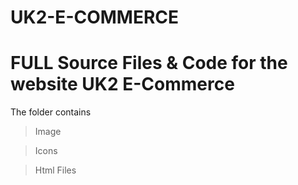 # UK2-E-COMMERCE
# FULL Source Files & Code for the website UK2 E-Commerce
The folder contains
>Image

>Icons

>Html Files
